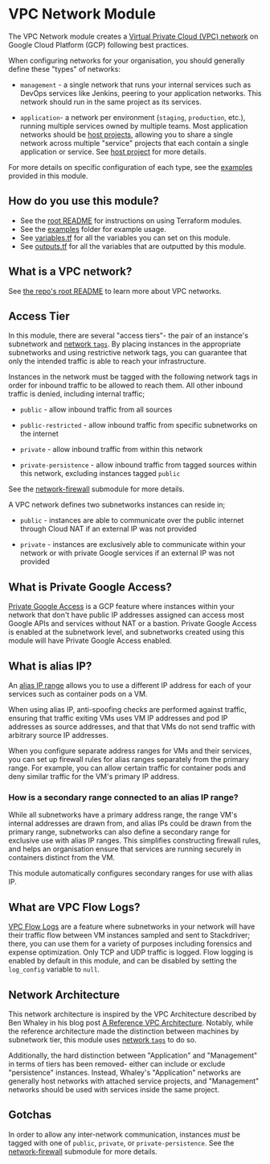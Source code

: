 # VPC Network Module

The VPC Network module creates a [Virtual Private Cloud (VPC) network](https://cloud.google.com/vpc/docs/using-vpc) on
Google Cloud Platform (GCP) following best practices.

When configuring networks for your organisation, you should generally define these "types" of networks:

- `management` - a single network that runs your internal services such as DevOps services like Jenkins, peering to your
  application networks. This network should run in the same project as its services.

- `application`- a network per environment (`staging`, `production`, etc.), running multiple services owned by multiple
  teams. Most application networks should be [host projects](https://github.com/tnn-gruntwork-io/terraform-google-network/tree/master/modules/project-host-configuration),
  allowing you to share a single network across multiple "service" projects that each contain a single application or
  service. See [host project](https://github.com/tnn-gruntwork-io/terraform-google-network/tree/master/modules/project-host-configuration)
  for more details.

For more details on specific configuration of each type, see the [examples](https://github.com/tnn-gruntwork-io/terraform-google-network/tree/master/examples)
provided in this module.

## How do you use this module?

- See the [root README](https://github.com/tnn-gruntwork-io/terraform-google-network/blob/master/README.md) for instructions
  on using Terraform modules.
- See the [examples](https://github.com/tnn-gruntwork-io/terraform-google-network/tree/master/examples) folder for example
  usage.
- See [variables.tf](https://github.com/tnn-gruntwork-io/terraform-google-network/blob/master/modules/vpc-network/variables.tf)
  for all the variables you can set on this module.
- See [outputs.tf](https://github.com/tnn-gruntwork-io/terraform-google-network/blob/master/modules/vpc-network/outputs.tf)
  for all the variables that are outputted by this module.

## What is a VPC network?

See [the repo's root README](https://github.com/tnn-gruntwork-io/terraform-google-network/blob/master/README.md) to learn more about VPC networks.

## Access Tier

In this module, there are several "access tiers"- the pair of an instance's subnetwork and [network `tags`](https://cloud.google.com/vpc/docs/add-remove-network-tags).
By placing instances in the appropriate subnetworks and using restrictive network tags, you can guarantee that only the
intended traffic is able to reach your infrastructure.

Instances in the network must be tagged with the following network tags in order for inbound traffic to be allowed to
reach them. All other inbound traffic is denied, including internal traffic;

- `public` - allow inbound traffic from all sources

- `public-restricted` - allow inbound traffic from specific subnetworks on the internet

- `private` - allow inbound traffic from within this network

- `private-persistence` - allow inbound traffic from tagged sources within this network, excluding instances tagged
  `public`

See the [network-firewall](https://github.com/tnn-gruntwork-io/terraform-google-network/tree/master/modules/network-firewall)
submodule for more details.

A VPC network defines two subnetworks instances can reside in;

- `public` - instances are able to communicate over the public internet through Cloud NAT if an external IP was not
  provided

- `private` - instances are exclusively able to communicate within your network or with private Google services if an
  external IP was not provided

## What is Private Google Access?

[Private Google Access](https://cloud.google.com/vpc/docs/configure-private-google-access) is a GCP feature where
instances within your network that don't have public IP addresses assigned can access most Google APIs and services
without NAT or a bastion. Private Google Access is enabled at the subnetwork level, and subnetworks created using this
module will have Private Google Access enabled.

## What is alias IP?

An [alias IP range](https://cloud.google.com/vpc/docs/alias-ip) allows you to use a different IP address for each of
your services such as container pods on a VM.

When using alias IP, anti-spoofing checks are performed against traffic, ensuring that traffic exiting VMs uses VM IP
addresses and pod IP addresses as source addresses, and that that VMs do not send traffic with arbitrary source IP
addresses.

When you configure separate address ranges for VMs and their services, you can set up firewall rules for alias ranges
separately from the primary range. For example, you can allow certain traffic for container pods and deny similar
traffic for the VM's primary IP address.

### How is a secondary range connected to an alias IP range?

While all subnetworks have a primary address range, the range VM's internal addresses are drawn from, and alias IPs
could be drawn from the primary range, subnetworks can also define a secondary range for exclusive use with alias IP
ranges. This simplifies constructing firewall rules, and helps an organisation ensure that services are running securely
in containers distinct from the VM.

This module automatically configures secondary ranges for use with alias IP.

## What are VPC Flow Logs?

[VPC Flow Logs](https://cloud.google.com/vpc/docs/using-flow-logs) are a feature where subnetworks in your network will
have their traffic flow between VM instances sampled and sent to Stackdriver; there, you can use them for a variety of
purposes including forensics and expense optimization. Only TCP and UDP traffic is logged. Flow logging is enabled by
default in this module, and can be disabled by setting the `log_config` variable to `null`.

## Network Architecture

This network architecture is inspired by the VPC Architecture described by Ben Whaley in his blog post
[A Reference VPC Architecture](https://www.whaletech.co/2014/10/02/reference-vpc-architecture.html). Notably, while the
reference architecture made the distinction between machines by subnetwork tier, this module uses [network `tags`](https://cloud.google.com/vpc/docs/add-remove-network-tags)
to do so.

Additionally, the hard distinction between "Application" and "Management" in terms of tiers has been removed- either
can include or exclude "persistence" instances. Instead, Whaley's "Application" networks are generally host networks
with attached service projects, and "Management" networks should be used with services inside the same project.

## Gotchas

In order to allow any inter-network communication, instances _must_ be tagged with one of `public`, `private`, or
`private-persistence`. See the [network-firewall](https://github.com/tnn-gruntwork-io/terraform-google-network/tree/master/modules/network-firewall)
submodule for more details.
